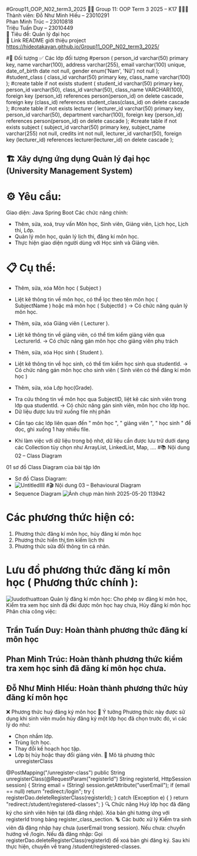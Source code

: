 #Group11_OOP_N02_term3_2025
👨‍🎓 Group 11: OOP Term 3 2025 – K17
🧑‍🤝‍🧑 Thành viên:
Đỗ Như Minh Hiếu – 23010291  
Phan Minh Trúc – 23010818  
Triệu Tuấn Duy – 23010449  
📌 Tiêu đề: Quản lý đại học  
🔗 Link README giới thiệu project
https://hideotakayan.github.io/Group11_OOP_N02_term3_2025/

#🎯 Đối tượng
✅ Các lớp đối tượng
#person (
    person_id varchar(50) primary key,
    name varchar(100),
    address varchar(255),
    email varchar(100) unique,
    date_of_birth date not null,
    gender enum('Nam', 'Nữ') not null
);
#student_class (
    class_id varchar(50) primary key,
    class_name varchar(100)
);
#create table if not exists student (
    student_id varchar(50) primary key,
    person_id varchar(50),
    class_id varchar(50),
	class_name VARCHAR(100),
    foreign key (person_id) references person(person_id) on delete cascade,
    foreign key (class_id) references student_class(class_id) on delete cascade
);
#create table if not exists lecturer (
    lecturer_id varchar(50) primary key,
    person_id varchar(50),
    department varchar(100),
    foreign key (person_id) references person(person_id) on delete cascade
);
#create table if not exists subject (
    subject_id varchar(50) primary key,
    subject_name varchar(255) not null,
    credits int not null,
    lecturer_id varchar(50),
    foreign key (lecturer_id) references lecturer(lecturer_id) on delete cascade
);

## 🏗️ Xây dựng ứng dụng Quản lý đại học (University Management System)
# ⚙️ Yêu cầu:
Giao diện: Java Spring Boot
Các chức năng chính:
 - Thêm, sửa, xoá, truy vấn Môn học, Sinh viên, Giảng viên, Lịch học, Lịch thi, Lớp.
 - Quản lý môn học, quản lý lịch thi, đăng kí môn học.
 - Thực hiện giao diện người dùng với Học sinh và Giảng viên.
# 📋 Cụ thể:
- Thêm, sửa, xóa Môn học ( Subject )
* Liệt kê thông tin về môn học, có thể lọc theo tên môn học ( SubjectName ) hoặc mã môn học ( SubjectId )
  -> Có chức năng quản lý môn học.
- Thêm, sửa, xóa Giảng viên ( Lecturer ).
* Liệt kê thông tin về giảng viên, có thể tìm kiểm giảng viên qua LecturerId.
  -> Có chức năng gán môn học cho giảng viên phụ trách
- Thêm, sửa, xóa Học sinh ( Student ).
* Liệt kê thông tin về học sinh, có thể tìm kiểm học sinh qua studentId.
  -> Có chức năng gán môn học cho sinh viên ( Sinh viên có thể đăng kí môn học )
- Thêm, sửa, xóa Lớp học(Grade).
* Tra cứu thông tin về môn học qua SubjectID, liệt kê các sinh viên trong lớp qua studentId.
  -> Có chức năng gán sinh viên, môn học cho lớp học.
* Dữ liệu được lưu trữ xuống file nhị phân
- Cần tạo các lớp liên quan đến " môn học ", " giảng viên ", " học sinh " để đọc, ghi xuống 1 hay nhiều file.
* Khi làm việc với dữ liệu trong bộ nhớ, dữ liệu cần được lưu trữ dưới dạng các Collection tùy chọn như ArrayList, LinkedList, Map, ....
#📚 Nội dung 02 – Class Diagram

01 sơ đồ Class Diagram của bài tập lớn

- Sơ đồ Class Diagram:
- ![Untitledllll](https://github.com/user-attachments/assets/b6ddcb33-e368-4b1a-a1a5-7c7e37983b71)
#🎬 Nội dung 03 – Behavioural Diagram
- Sequence Diagram ![Ảnh chụp màn hình 2025-05-20 113942](https://github.com/user-attachments/assets/ae52c239-d422-4f8f-9c4b-05a7d7ea7ccb)
# Các phương thức hiện có:
1. Phương thức đăng kí môn học, hủy đăng kí môn học
2. Phương thức hiển thị,tìm kiếm lịch thi
3. Phương thức sửa đổi thông tin cá nhân.
# Lưu đồ phương thức đăng kí môn học ( Phương thức chính ):
![luudothuattoan](https://github.com/user-attachments/assets/4a3a7d8e-fbe3-446e-89c8-60d6e76fc119)
Quản lý đăng kí môn học: Cho phép sv đăng kí môn học, Kiểm tra xem học sinh đã đki được môn học hay chưa, Hủy đăng kí môn học
Phân chia công việc:
## Trần Tuấn Duy: Hoàn thành phương thức đăng kí môn học
## Phan Minh Trúc: Hoàn thành phương thức kiểm tra xem học sinh đã đăng kí môn học chưa.
## Đỗ Như Minh HIếu: Hoàn thành phương thức hủy đăng kí môn học
❌ Phương thức huỷ đăng ký môn học
🧩 Ý tưởng
Phương thức này được sử dụng khi sinh viên muốn hủy đăng ký một lớp học đã chọn trước đó, vì các lý do như:
 - Chọn nhầm lớp.
 - Trùng lịch học.
 - Thay đổi kế hoạch học tập.
 - Lớp bị hủy hoặc thay đổi giảng viên.
🧾 Mô tả phương thức unregisterClass

@PostMapping("/unregister-class")
public String unregisterClass(@RequestParam("registerId") String registerId, HttpSession session) {
    String email = (String) session.getAttribute("userEmail");
    if (email == null)
        return "redirect:/login";
    try {
        registerDao.deleteRegisterClass(registerId);
    } catch (Exception e) {
    }
    return "redirect:/student/registered-classes";
}
🔍 Chức năng
Huỷ lớp học đã đăng ký cho sinh viên hiện tại (đã đăng nhập).
Xóa bản ghi tương ứng với registerId trong bảng register_class_section.
🪜 Các bước xử lý
Kiểm tra sinh viên đã đăng nhập hay chưa (userEmail trong session).
Nếu chưa: chuyển hướng về /login.
Nếu đã đăng nhập:
Gọi registerDao.deleteRegisterClass(registerId) để xoá bản ghi đăng ký.
Sau khi thực hiện, chuyển về trang /student/registered-classes.




